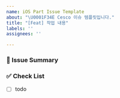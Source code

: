 ```yaml
---
name: iOS Part Issue Template
about: "\U0001F34E Cesco 이슈 템플릿입니다."
title: "[Feat] 작업 내용"
labels: ''
assignees: ''

---
```


### 💭 Issue Summary

<!-- 이슈에 대해 설명해주세요. -->

### ✅ Check List

<!-- 해야 할 일을 적어주세요. -->

- [ ] todo
